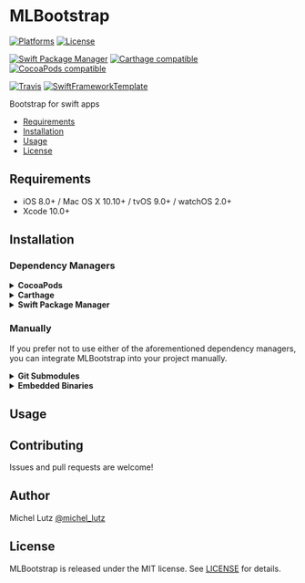 # MLBootstrap

[![Platforms](https://img.shields.io/cocoapods/p/MLBootstrap.svg)](https://cocoapods.org/pods/MLBootstrap)
[![License](https://img.shields.io/cocoapods/l/MLBootstrap.svg)](https://raw.githubusercontent.com/micheltlutz/MLBootstrap/master/LICENSE)

[![Swift Package Manager](https://img.shields.io/badge/Swift%20Package%20Manager-compatible-brightgreen.svg)](https://github.com/apple/swift-package-manager)
[![Carthage compatible](https://img.shields.io/badge/Carthage-compatible-4BC51D.svg?style=flat)](https://github.com/Carthage/Carthage)
[![CocoaPods compatible](https://img.shields.io/cocoapods/v/MLBootstrap.svg)](https://cocoapods.org/pods/MLBootstrap)

[![Travis](https://img.shields.io/travis/micheltlutz/MLBootstrap/master.svg)](https://travis-ci.org/micheltlutz/MLBootstrap/branches)
[![SwiftFrameworkTemplate](https://img.shields.io/badge/SwiftFramework-Template-red.svg)](http://github.com/RahulKatariya/SwiftFrameworkTemplate)

Bootstrap for swift apps

- [Requirements](#requirements)
- [Installation](#installation)
- [Usage](#usage)
- [License](#license)

## Requirements

- iOS 8.0+ / Mac OS X 10.10+ / tvOS 9.0+ / watchOS 2.0+
- Xcode 10.0+

## Installation

### Dependency Managers
<details>
  <summary><strong>CocoaPods</strong></summary>

[CocoaPods](http://cocoapods.org) is a dependency manager for Cocoa projects. You can install it with the following command:

```bash
$ gem install cocoapods
```

To integrate MLBootstrap into your Xcode project using CocoaPods, specify it in your `Podfile`:

```ruby
source 'https://github.com/CocoaPods/Specs.git'
platform :ios, '8.0'
use_frameworks!

pod 'MLBootstrap', '~> 1.0.0'
```

Then, run the following command:

```bash
$ pod install
```

</details>

<details>
  <summary><strong>Carthage</strong></summary>

[Carthage](https://github.com/Carthage/Carthage) is a decentralized dependency manager that automates the process of adding frameworks to your Cocoa application.

You can install Carthage with [Homebrew](http://brew.sh/) using the following command:

```bash
$ brew update
$ brew install carthage
```

To integrate MLBootstrap into your Xcode project using Carthage, specify it in your `Cartfile`:

```ogdl
github "micheltlutz/MLBootstrap" ~> 1.0.0
```

</details>

<details>
  <summary><strong>Swift Package Manager</strong></summary>

To use MLBootstrap as a [Swift Package Manager](https://swift.org/package-manager/) package just add the following in your Package.swift file.

``` swift
// swift-tools-version:4.2

import PackageDescription

let package = Package(
    name: "HelloMLBootstrap",
    dependencies: [
        .package(url: "https://github.com/micheltlutz/MLBootstrap.git", .upToNextMajor(from: "1.0.0"))
    ],
    targets: [
        .target(name: "HelloMLBootstrap", dependencies: ["MLBootstrap"])
    ]
)
```
</details>

### Manually

If you prefer not to use either of the aforementioned dependency managers, you can integrate MLBootstrap into your project manually.

<details>
  <summary><strong>Git Submodules</strong></summary><p>

- Open up Terminal, `cd` into your top-level project directory, and run the following command "if" your project is not initialized as a git repository:

```bash
$ git init
```

- Add MLBootstrap as a git [submodule](http://git-scm.com/docs/git-submodule) by running the following command:

```bash
$ git submodule add https://github.com/micheltlutz/MLBootstrap.git
$ git submodule update --init --recursive
```

- Open the new `MLBootstrap` folder, and drag the `MLBootstrap.xcodeproj` into the Project Navigator of your application's Xcode project.

    > It should appear nested underneath your application's blue project icon. Whether it is above or below all the other Xcode groups does not matter.

- Select the `MLBootstrap.xcodeproj` in the Project Navigator and verify the deployment target matches that of your application target.
- Next, select your application project in the Project Navigator (blue project icon) to navigate to the target configuration window and select the application target under the "Targets" heading in the sidebar.
- In the tab bar at the top of that window, open the "General" panel.
- Click on the `+` button under the "Embedded Binaries" section.
- You will see two different `MLBootstrap.xcodeproj` folders each with two different versions of the `MLBootstrap.framework` nested inside a `Products` folder.

    > It does not matter which `Products` folder you choose from.

- Select the `MLBootstrap.framework`.

- And that's it!

> The `MLBootstrap.framework` is automagically added as a target dependency, linked framework and embedded framework in a copy files build phase which is all you need to build on the simulator and a device.

</p></details>

<details>
  <summary><strong>Embedded Binaries</strong></summary><p>

- Download the latest release from https://github.com/micheltlutz/MLBootstrap/releases
- Next, select your application project in the Project Navigator (blue project icon) to navigate to the target configuration window and select the application target under the "Targets" heading in the sidebar.
- In the tab bar at the top of that window, open the "General" panel.
- Click on the `+` button under the "Embedded Binaries" section.
- Add the downloaded `MLBootstrap.framework`.
- And that's it!

</p></details>

## Usage

## Contributing

Issues and pull requests are welcome!

## Author

Michel Lutz [@michel_lutz](https://twitter.com/michel_lutz)

## License

MLBootstrap is released under the MIT license. See [LICENSE](https://github.com/micheltlutz/MLBootstrap/blob/master/LICENSE) for details.
